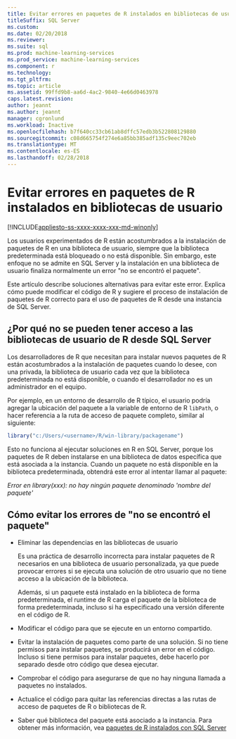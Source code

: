 ```yaml
---
title: Evitar errores en paquetes de R instalados en bibliotecas de usuario | Documentos de Microsoft
titleSuffix: SQL Server
ms.custom: 
ms.date: 02/20/2018
ms.reviewer: 
ms.suite: sql
ms.prod: machine-learning-services
ms.prod_service: machine-learning-services
ms.component: r
ms.technology: 
ms.tgt_pltfrm: 
ms.topic: article
ms.assetid: 99ffd9b8-aa6d-4ac2-9840-4e66d0463978
caps.latest.revision: 
author: jeannt
ms.author: jeannt
manager: cgronlund
ms.workload: Inactive
ms.openlocfilehash: b7f640cc33cb61ab8dffc57edb3b522808129880
ms.sourcegitcommit: c08d665754f274e6a85bb385adf135c9eec702eb
ms.translationtype: MT
ms.contentlocale: es-ES
ms.lasthandoff: 02/28/2018
---
```

# <a name="avoiding-errors-on-r-packages-installed-in-user-libraries"></a>Evitar errores en paquetes de R instalados en bibliotecas de usuario
[!INCLUDE[appliesto-ss-xxxx-xxxx-xxx-md-winonly](../../includes/appliesto-ss-xxxx-xxxx-xxx-md-winonly.md)]

Los usuarios experimentados de R están acostumbrados a la instalación de paquetes de R en una biblioteca de usuario, siempre que la biblioteca predeterminada está bloqueado o no está disponible. Sin embargo, este enfoque no se admite en SQL Server y la instalación en una biblioteca de usuario finaliza normalmente un error "no se encontró el paquete".

Este artículo describe soluciones alternativas para evitar este error. Explica cómo puede modificar el código de R y sugiere el proceso de instalación de paquetes de R correcto para el uso de paquetes de R desde una instancia de SQL Server.

## <a name="why-r-user-libraries-cannot-be-accessed-from-sql-server"></a>¿Por qué no se pueden tener acceso a las bibliotecas de usuario de R desde SQL Server

Los desarrolladores de R que necesitan para instalar nuevos paquetes de R están acostumbrados a la instalación de paquetes cuando lo desee, con una privada, la biblioteca de usuario cada vez que la biblioteca predeterminada no está disponible, o cuando el desarrollador no es un administrador en el equipo.

Por ejemplo, en un entorno de desarrollo de R típico, el usuario podría agregar la ubicación del paquete a la variable de entorno de R `libPath`, o hacer referencia a la ruta de acceso de paquete completo, similar al siguiente:

```R
library("c:/Users/<username>/R/win-library/packagename")
```

Esto no funciona al ejecutar soluciones en R en SQL Server, porque los paquetes de R deben instalarse en una biblioteca de datos específica que está asociada a la instancia. Cuando un paquete no está disponible en la biblioteca predeterminada, obtendrá este error al intentar llamar al paquete:

*Error en library(xxx): no hay ningún paquete denominado 'nombre del paquete'*

## <a name="how-to-avoid-package-not-found-errors"></a>Cómo evitar los errores de "no se encontró el paquete"

+ Eliminar las dependencias en las bibliotecas de usuario 

    Es una práctica de desarrollo incorrecta para instalar paquetes de R necesarios en una biblioteca de usuario personalizada, ya que puede provocar errores si se ejecuta una solución de otro usuario que no tiene acceso a la ubicación de la biblioteca.

    Además, si un paquete está instalado en la biblioteca de forma predeterminada, el runtime de R carga el paquete de la biblioteca de forma predeterminada, incluso si ha especificado una versión diferente en el código de R.

+ Modificar el código para que se ejecute en un entorno compartido.

+ Evitar la instalación de paquetes como parte de una solución. Si no tiene permisos para instalar paquetes, se producirá un error en el código. Incluso si tiene permisos para instalar paquetes, debe hacerlo por separado desde otro código que desea ejecutar.

+ Comprobar el código para asegurarse de que no hay ninguna llamada a paquetes no instalados.

+ Actualice el código para quitar las referencias directas a las rutas de acceso de paquetes de R o bibliotecas de R. 

+ Saber qué biblioteca del paquete está asociado a la instancia. Para obtener más información, vea [paquetes de R instalados con SQL Server](installing-and-managing-r-packages.md)
